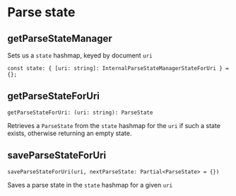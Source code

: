 # Parse state

## getParseStateManager

Sets us a `state` hashmap, keyed by document `uri`

`const state: { [uri: string]: InternalParseStateManagerStateForUri } = {};`

## getParseStateForUri

`getParseStateForUri: (uri: string): ParseState`

Retrieves a `ParseState` from the `state` hashmap for the `uri` if such a state exists, otherwise returning an empty state.

## saveParseStateForUri

`saveParseStateForUri(uri, nextParseState: Partial<ParseState> = {})`

Saves a parse state in the `state` hashmap for a given `uri`
